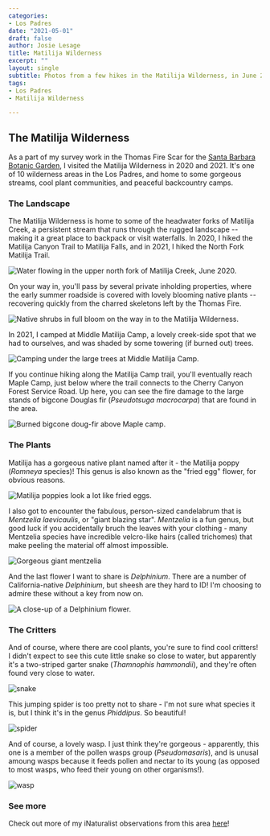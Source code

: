```yaml
---
categories:
- Los Padres
date: "2021-05-01"
draft: false
author: Josie Lesage
title: Matilija Wilderness
excerpt: ""
layout: single
subtitle: Photos from a few hikes in the Matilija Wilderness, in June 2020 and 2021.
tags:
- Los Padres
- Matilija Wilderness

---
```


## The Matilija Wilderness

As a part of my survey work in the Thomas Fire Scar for the [Santa Barbara Botanic Garden](https://sbbotanicgarden.org/conservation/our-impact/restoring-habitats/), I visited the Matilija Wilderness in 2020 and 2021. It's one of 10 wilderness areas in the Los Padres, and home to some gorgeous streams, cool plant communities, and peaceful backcountry camps. 

### The Landscape
The Matilija Wilderness is home to some of the headwater forks of Matilija Creek, a persistent stream that runs through the rugged landscape -- making it a great place to backpack or visit waterfalls. In 2020, I hiked the Matilija Canyon Trail to Matilija Falls, and in 2021, I hiked the North Fork Matilija Trail.

![Water flowing in the upper north fork of Matilija Creek, June 2020.](waterfall.jpg)

On your way in, you'll pass by several private inholding properties, where the early summer roadside is covered with lovely blooming native plants -- recovering quickly from the charred skeletons left by the Thomas Fire.

![Native shrubs in full bloom on the way in to the Matilija Wilderness.](onthewayin.jpg)

In 2021, I camped at Middle Matilija Camp, a lovely creek-side spot that we had to ourselves, and was shaded by some towering (if burned out) trees. 

![Camping under the large trees at Middle Matilija Camp.](camp.png)

If you continue hiking along the Matilija Camp trail, you'll eventually reach Maple Camp, just below where the trail connects to the Cherry Canyon Forest Service Road. Up here, you can see the fire damage to the large stands of bigcone Douglas fir (*Pseudotsuga macrocarpa*) that are found in the area. 

![Burned bigcone doug-fir above Maple camp.](kylie.JPEG)

### The Plants
Matilija has a gorgeous native plant named after it - the Matilija poppy (*Romneya* species)! This genus is also known as the "fried egg" flower, for obvious reasons.

![Matilija poppies look a lot like fried eggs.](friedegg.png)

I also got to encounter the fabulous, person-sized candelabrum that is *Mentzelia laevicaulis*, or "giant blazing star". *Mentzelia* is a fun genus, but good luck if you accidentally bruch the leaves with your clothing - many Mentzelia species have incredible velcro-like hairs (called trichomes) that make peeling the material off almost impossible. 

![Gorgeous giant mentzelia](mentzelia.png)

And the last flower I want to share is *Delphinium*. There are a number of California-native *Delphinium*, but sheesh are they hard to ID! I'm choosing to admire these without a key from now on. 

![A close-up of a Delphinium flower.](delphinium.png)


### The Critters

And of course, where there are cool plants, you're sure to find cool critters! I didn't expect to see this cute little snake so close to water, but apparently it's a two-striped garter snake (*Thamnophis hammondii*), and they're often found very close to water. 

![snake](snake1.jpg)

This jumping spider is too pretty not to share - I'm not sure what species it is, but I think it's in the genus *Phiddipus*. So beautiful!

![spider](jumper.jpg)

And of course, a lovely wasp. I just think they're gorgeous - apparently, this one is a member of the pollen wasps group (*Pseudomasaris*), and is unusal amoung wasps because it feeds pollen and nectar to its young (as opposed to most wasps, who feed their young on other organisms!). 

![wasp](wasp1.jpg)


### See more

Check out more of my iNaturalist observations from this area [here](https://www.inaturalist.org/observations?place_id=123585&subview=map&user_id=castillejajosie&verifiable=any)!
